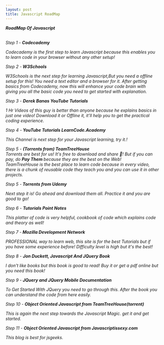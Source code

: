 ```yaml
---
layout: post
title: Javascript RoadMap 
---
```

<i>
<strong>RoadMap Of Javascript </strong>
<br>
<br>

Step 1 - <strong>Codecademy </strong><br>

Codecademy is the first step to learn Javascript because this enables you to learn code in your browser without any other setup! <br>

Step 2 -<strong>  W3Schools </strong><br>

W3Schools is the next step for learning Javascript,But you need a offline setup for this! 
You need a text editor and a browser for it. 
After getting basics from Codecademy, now this will enhance your code brain with giving you all the basic code you need to get started with explanation. <br>

Step 3 - <strong> Derek Banas YouTube Tutorials</strong> <br>

1 Hr Videos of this guy is better than anyone because he explains basics in just one video! 
Download it or Offline it, it'll help you to get the practical coding experience. <br>

Step 4 -<strong>  YouTube Tutorials LearnCode.Academy</strong> <br>

This Channel is next step for your Javascript learning, try  it.! <br>

Step 5 - <strong> (Torrents from) TeamTreeHouse</strong> <br>
Torrents are best for us! It's free to download and share 🍺! 
But if you can pay, do <strong >Pay Them </strong >because they are the best on the Web! <br>
TeamTreeHouse is the best place to learn code because in every video, there is a chunk of reusable code they teach you and you can use it in other projects. <br>

Step 5 -<strong>  Torrents from Udemy</strong> <br>

Next step it is! Go ahead and download them all. 
Practice it and you are good to go! <br>

Step 6 -  <strong>Tutorials Point Notes</strong><br>

This platter of code is very helpful, cookbook of code which explains code and theory as well! <br>


Step 7 -<strong> Mozilla Development Network</strong> <br>

PROFESSIONAL way to learn web, this site is for the best Tutorials but if you have some experience before! 
Difficulty level is high but it's the best! <br>

Step 8 -  <strong>Jon Duckett, Javascript And JQuery Book</strong> <br>

I don't like books but this book is good to read! 
Buy it or get a pdf online but you need this book! 
<br>

Step 9 -<strong>  JQuery and JQuery Mobile Documentation</strong> <br>

To Get Started With JQuery you need to go through this. After the book you can understand the code from here easily. <br>

Step 10 -  <strong>Object Oriented Javascript from       TeamTreeHouse(torrent) </strong><br>

This is again the next step towards the Javascript Magic. get it and get started. <br>

Step 11 - <strong> Object Oriented Javascript from Javascriptissexy.com</strong> <br>

This blog is best for jsgeeks. <br>
